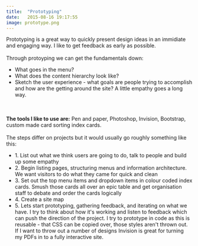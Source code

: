 ```yaml
---
title:  "Prototyping"
date:   2015-08-16 19:17:55
image: prototype.png
---
```


Prototyping is a great way to quickly present design ideas in an immidiate and engaging way. I like to get feedback as early as possible.<br><br />
Through protoyping we can get the fundamentals down:<br>
<ul>
<li>What goes in the menu?</li>
<li>What does the content hierarchy look like?</li>
<li>Sketch the user experience - what goals are people trying to accomplish and how are the getting around the site? A little empathy goes a long way.</li>
</ul><br><br />
<strong>The tools I like to use are:</strong> Pen and paper, Photoshop, Invision, Bootstrap, custom made card sorting index cards.<br><br />
The steps differ on projects but it would usually go roughly something like this:<br>
<ul>
<li>1. List out what we think users are going to do, talk to people and build up some empathy</li>
<li>2. Begin listing pages, structuring menus and information architecture. We want visitors to do what they came for quick and clean</li>
<li>3. Set out the top menu items and dropdown items in colour coded index cards. Smush those cards all over an epic table and get organisation staff to debate and order the cards logically</li>
<li>4. Create a site map</li>
<li>5. Lets start prototyping, gathering feedback, and iterating on what we have. I try to think about how it's working and listen to feedback which can push the direction of the project. I try to prototype in code as this is reusable - that CSS can be copied over, those styles aren't thrown out. If I want to throw out a number of designs Invision is great for turning my PDFs in to a fully interactive site.<br><br />


